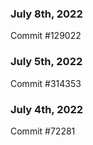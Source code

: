 ### July 8th, 2022

Commit #129022

### July 5th, 2022

Commit #314353


### July 4th, 2022

Commit #72281
